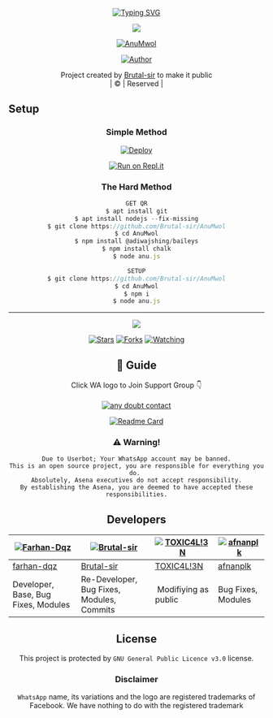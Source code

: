 <p align="center">
    <a href="https://github.com/Brutal-sir">
       <img
          src="https://readme-typing-svg.herokuapp.com?size=35&width=800&lines=❖+Welcome+To+Anu-Mwol+Wa-Bot..+❖;❖+Created+by+Brutal+Sir+with+Baileys+❖"
          alt="Typing SVG"
        />
    </a>
</p>

<div align="center">
 <img src="https://camo.githubusercontent.com/9c184e56a76795eaeb8e7584424520de07a9aa4db57323f626ef9ff7730f62b9/68747470733a2f2f6d656469612e67697068792e636f6d2f6d656469612f34644d3155373661415133646245366263332f67697068792e676966?size=250"
  </p>
<p align="center">
<a href="#"><img title="AnuMwol" src="https://img.shields.io/badge/AnuMwol-green?colorA=%23ff0000&colorB=%23017e40&style=for-the-badge"></a>
</p>
  <p align="center">
<a href="https://github.com/Brutal-skr"><img title="Author" src="https://img.shields.io/badge/Author-Brutal-sir/AnuMwol?color=blue&style=for-the-badge&logo=whatsapp"></a>
</p>
</div>
<p align="center">
Project created by <a href="https://github.com/farhan-dqz">Brutal-sir</a> to make it public
    <br>
       | © |
        Reserved |
    <br> 
</p>

## Setup
<div align="center">

  ### Simple Method
  
[![Deploy](https://www.herokucdn.com/deploy/button.svg)](https://heroku.com/deploy?template=https://github.com/Brutal-sir/AnuMwol) 
  
[![Run on Repl.it](https://repl.it/badge/github/quiec/whatsAlfa)](https://replit.com/@Farhandqz/JulieMwol)
  
### The Hard Method
```js
GET QR
$ apt install git
$ apt install nodejs --fix-missing
$ git clone https://github.com/Brutal-sir/AnuMwol
$ cd AnuMwol
$ npm install @adiwajshing/baileys
$ npm install chalk
$ node anu.js
```
      
```js
SETUP
$ git clone https://github.com/Brutal-sir/AnuMwol
$ cd AnuMwol
$ npm i
$ node anu.js
```

----

  <p align="center">
  <a href="httsp://github.com/Brutal-sir/AnuMwol">
    
<a href="https://github.com/Brutal-sir/followers">
<img src="https://img.shields.io/github/repo-size/Brutal-sir/AnuMwol?color=green&label=Repo%20total%20size&style=plastic">
<p align="center">
<a href="https://github.com/farhan-dqz/followers"
<img title="Followers" src="https://img.shields.io/github/followers/farhan-dqz?color=blue&style=flat-square"></a>
<a href="https://github.com/Brutal-sir/AnuMwol/stargazers/"><img title="Stars" src="https://img.shields.io/github/stars/Brutal-sir/AnuMwol?color=blue&style=flat-square"></a>
<a href="https://github.com/Brutal-sir/AnuMwol/network/members"><img title="Forks" src="https://img.shields.io/github/forks/Brutal-sir/AnuMwol?color=blue&style=flat-square"></a>
<a href="https://github.com/Brutal-sir/AnuMwol/watchers"><img title="Watching" src="https://img.shields.io/github/watchers/Brutal-sir/AnuMwol?label=Watchers&color=blue&style=flat-square"></a>
</p>

## 📢 Guide
Click WA logo to Join Support Group 👇
    <br>
<br>
    <a href="https://wa.me/+447441457757"><img title="any doubt contact" src="https://img.shields.io/badge/any_doubt_contact-afnanplk/pinkymwol?color=black&style=for-the-badge&logo=whatsapp"></a>
  <div align="center">
       
  [![Readme Card](https://github-readme-stats.vercel.app/api/pin/?username=Brutal-sir&repo=AnuMwol&theme=nightowl)](https://github.com/Brutal-sir/AnuMwol)
  </div>
    
### ⚠️ Warning! 
```
Due to Userbot; Your WhatsApp account may be banned.
This is an open source project, you are responsible for everything you do. 
Absolutely, Asena executives do not accept responsibility.
By establishing the Asena, you are deemed to have accepted these responsibilities.
```

## Developers
  <div align="center">
    
  [![Farhan-Dqz](https://github.com/farhan-dqz.png?size=100)](https://github.com/farhan-dqz) | [![Brutal-sir](https://i.imgur.com/WJvqCyD.jpeg)](https://github.com/Brutal-sir) |  [![TOXIC4L!3N](https://github.com/Alien-alfa.png?size=100)](https://github.com/AI-VIKI) | [![afnanplk](https://github.com/afnanplk.png?size=100)](https://github.com/afnanplk) 
----|----|----|----
[farhan-dqz](https://github.com/farhan-dqz) | [Brutal-sir](https://github.com/Brutal-sir) | [TOXIC4L!3N](https://github.com/AI-VIKI) | [afnanplk](https://github.com/afnanplk) 
Developer, Base, Bug Fixes, Modules| Re-Developer, Bug Fixes, Modules, Commits |  Modifiying  as   public | Bug Fixes, Modules 
  </div>
    


## License
This project is protected by `GNU General Public Licence v3.0` license.

### Disclaimer
`WhatsApp` name, its variations and the logo are registered trademarks of Facebook. We have nothing to do with the registered trademark
